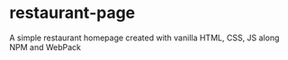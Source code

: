 # restaurant-page
A simple restaurant homepage created with vanilla HTML, CSS, JS along NPM and WebPack
